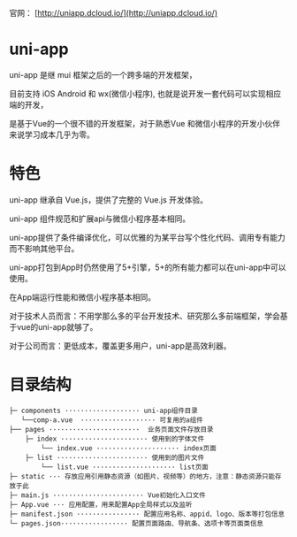 
官网： [http://uniapp.dcloud.io/](http://uniapp.dcloud.io/)



# uni-app

uni-app 是继 mui 框架之后的一个跨多端的开发框架，

目前支持 iOS Android 和 wx(微信小程序), 也就是说开发一套代码可以实现相应端的开发，

是基于Vue的一个很不错的开发框架，对于熟悉Vue 和微信小程序的开发小伙伴来说学习成本几乎为零。



# 特色

uni-app 继承自 Vue.js，提供了完整的 Vue.js 开发体验。

uni-app 组件规范和扩展api与微信小程序基本相同。

uni-app提供了条件编译优化，可以优雅的为某平台写个性化代码、调用专有能力而不影响其他平台。

uni-app打包到App时仍然使用了5+引擎，5+的所有能力都可以在uni-app中可以使用。

在App端运行性能和微信小程序基本相同。

对于技术人员而言：不用学那么多的平台开发技术、研究那么多前端框架，学会基于vue的uni-app就够了。

对于公司而言：更低成本，覆盖更多用户，uni-app是高效利器。



# 目录结构

```
├─ components ··················· uni-app组件目录
   └──comp-a.vue  ··················· 可复用的a组件
├── pages ·······················  业务页面文件存放目录
    ├─ index ······················ 使用到的字体文件
        └── index.vue ····················· index页面
    ├─ list ······················· 使用到的图片文件
        └── list.vue ····················· list页面
├─ static ··· 存放应用引用静态资源（如图片、视频等）的地方，注意：静态资源只能存放于此
├─ main.js ······················· Vue初始化入口文件
├─ App.vue ··· 应用配置，用来配置App全局样式以及监听 
├─ manifest.json ················ 配置应用名称、appid、logo、版本等打包信息
└─ pages.json················· 配置页面路由、导航条、选项卡等页面类信息

```